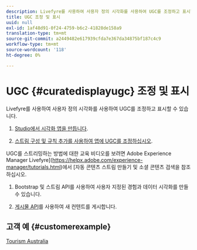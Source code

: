 ```yaml
---
description: Livefyre를 사용하여 사용자 정의 시각화를 사용하여 UGC를 조정하고 표시할 수 있습니다.
title: UGC 조정 및 표시
uuid: null
exl-id: 1af48d91-0f24-4759-b6c2-41828de158a9
translation-type: tm+mt
source-git-commit: a2449482e617939cfda7e367da34875bf187c4c9
workflow-type: tm+mt
source-wordcount: '118'
ht-degree: 0%

---
```


# UGC {#curatedisplayugc} 조정 및 표시

Livefyre를 사용하여 사용자 정의 시각화를 사용하여 UGC를 조정하고 표시할 수 있습니다.

1. [Studio에서 시각화 앱을 만듭니다](/help/using/c-about-apps/c-create-an-app.md).

1. [스트림 구성 및 규칙 추가를 사용하여 앱에 UGC를 조정하십시오](/help/using/c-streams/c-streams.md).

UGC를 스트리밍하는 방법에 대한 교육 비디오를 보려면 Adobe Experience Manager Livefyre](https://helpx.adobe.com/experience-manager/tutorials.html)에서 [자동 콘텐츠 스트림 만들기 및 소셜 콘텐츠 검색을 참조하십시오.

1. Bootstrap 및 스트림 API를 사용하여 사용자 지정된 경험과 데이터 시각화를 만들 수 있습니다.

1. [게시물 API](https://api.livefyre.com/docs/apis/by-category/collection-content#operation=urn:livefyre:apis:quill:operations:api:v3.0:collection:post:method=post)를 사용하여 새 컨텐트를 게시합니다.

## 고객 예 {#customerexample}

[Tourism Australia](https://www.australia.com/en-us)
